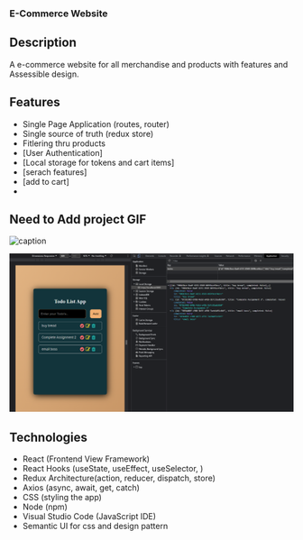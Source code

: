 ### E-Commerce Website

## Description
A e-commerce website for all merchandise and products with features and Assessible design. 

## Features
- Single Page Application (routes, router)
- Single source of truth (redux store)
- Fitlering thru products
- [User Authentication]
- [Local storage for tokens and cart items]
- [serach features]
- [add to cart]
- 

## Need to Add project GIF
![caption](img/todoapp.gif)

![alt text](https://github.com/tpemba100/todo-app/blob/master/img/7.png?raw=true)

## Technologies
- React (Frontend View Framework)
- React Hooks (useState, useEffect, useSelector, )
- Redux Architecture(action, reducer, dispatch, store)
- Axios (async, await, get, catch)
- CSS (styling the app)
- Node (npm)
- Visual Studio Code (JavaScript IDE)
- Semantic UI for css and design pattern
